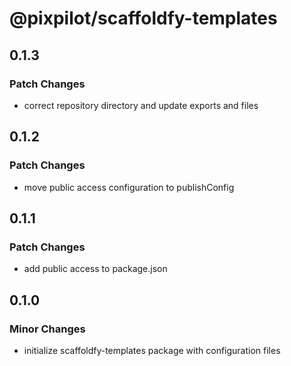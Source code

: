 # @pixpilot/scaffoldfy-templates

## 0.1.3

### Patch Changes

- correct repository directory and update exports and files

## 0.1.2

### Patch Changes

- move public access configuration to publishConfig

## 0.1.1

### Patch Changes

- add public access to package.json

## 0.1.0

### Minor Changes

- initialize scaffoldfy-templates package with configuration files
